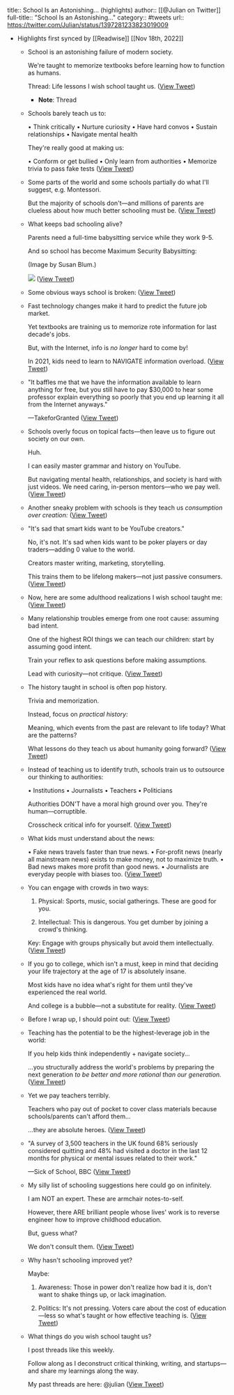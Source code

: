 title:: School Is an Astonishing... (highlights)
author:: [[@Julian on Twitter]]
full-title:: "School Is an Astonishing..."
category:: #tweets
url:: https://twitter.com/Julian/status/1397281233823019009

- Highlights first synced by [[Readwise]] [[Nov 18th, 2022]]
	- School is an astonishing failure of modern society.
	  
	  We're taught to memorize textbooks before learning how to function as humans.
	  
	  Thread: Life lessons I wish school taught us. ([View Tweet](https://twitter.com/Julian/status/1397281208296525833))
		- **Note**: Thread
	- Schools barely teach us to: 
	  
	  • Think critically 
	  • Nurture curiosity
	  • Have hard convos
	  • Sustain relationships
	  • Navigate mental health
	  
	  They're really good at making us: 
	  
	  • Conform or get bullied
	  • Only learn from authorities
	  • Memorize trivia to pass fake tests ([View Tweet](https://twitter.com/Julian/status/1397281209277890560))
	- Some parts of the world and some schools partially do what I'll suggest, e.g. Montessori.
	  
	  But the majority of schools don't—and millions of parents are clueless about how much better schooling must be. ([View Tweet](https://twitter.com/Julian/status/1397281210309746689))
	- What keeps bad schooling alive?
	  
	  Parents need a full-time babysitting service while they work 9-5. 
	  
	  And so school has become Maximum Security Babysitting:
	  
	  (Image by Susan Blum.) 
	  
	  ![](https://pbs.twimg.com/media/E2Qj2-_WUAc5c6H.jpg) ([View Tweet](https://twitter.com/Julian/status/1397281213342158865))
	- Some obvious ways school is broken: ([View Tweet](https://twitter.com/Julian/status/1397281214617300994))
	- Fast technology changes make it hard to predict the future job market.
	  
	  Yet textbooks are training us to memorize rote information for last decade's jobs. 
	  
	  But, with the Internet, info is *no longer* hard to come by!
	  
	  In 2021, kids need to learn to NAVIGATE information overload. ([View Tweet](https://twitter.com/Julian/status/1397281215519019011))
	- "It baffles me that we have the information available to learn anything for free, but you still have to pay $30,000 to hear some professor explain everything so poorly that you end up learning it all from the Internet anyways." 
	  
	  —TakeforGranted ([View Tweet](https://twitter.com/Julian/status/1397281216529944582))
	- Schools overly focus on topical facts—then leave us to figure out society on our own.
	  
	  Huh.
	  
	  I can easily master grammar and history on YouTube.
	  
	  But navigating mental health, relationships, and society is hard with just videos. We need caring, in-person mentors—who we pay well. ([View Tweet](https://twitter.com/Julian/status/1397281217440100353))
	- Another sneaky problem with schools is they teach us *consumption over creation:* ([View Tweet](https://twitter.com/Julian/status/1397281218476093449))
	- "It's sad that smart kids want to be YouTube creators."
	  
	  No, it's not. It's sad when kids want to be poker players or day traders—adding 0 value to the world.
	  
	  Creators master writing, marketing, storytelling. 
	  
	  This trains them to be lifelong makers—not just passive consumers. ([View Tweet](https://twitter.com/Julian/status/1397281219302277128))
	- Now, here are some adulthood realizations I wish school taught me: ([View Tweet](https://twitter.com/Julian/status/1397281220346753033))
	- Many relationship troubles emerge from one root cause: assuming bad intent. 
	  
	  One of the highest ROI things we can teach our children: start by assuming good intent.
	  
	  Train your reflex to ask questions before making assumptions. 
	  
	  Lead with curiosity—not critique. ([View Tweet](https://twitter.com/Julian/status/1397281221772722176))
	- The history taught in school is often pop history. 
	  
	  Trivia and memorization.
	  
	  Instead, focus on *practical history:*
	  
	  Meaning, which events from the past are relevant to life today? What are the patterns?
	  
	  What lessons do they teach us about humanity going forward? ([View Tweet](https://twitter.com/Julian/status/1397281222804529158))
	- Instead of teaching us to identify truth, schools train us to outsource our thinking to authorities:
	  
	  • Institutions
	  • Journalists
	  • Teachers
	  • Politicians
	  
	  Authorities DON'T have a moral high ground over you. They're human—corruptible.
	  
	  Crosscheck critical info for yourself. ([View Tweet](https://twitter.com/Julian/status/1397281223853105157))
	- What kids must understand about the news:
	  
	  • Fake news travels faster than true news.
	  • For-profit news (nearly all mainstream news) exists to make money, not to maximize truth.
	  • Bad news makes more profit than good news.
	  • Journalists are everyday people with biases too. ([View Tweet](https://twitter.com/Julian/status/1397281224872316930))
	- You can engage with crowds in two ways:
	  
	  1. Physical: Sports, music, social gatherings. These are good for you.
	  
	  2. Intellectual: This is dangerous. You get dumber by joining a crowd's thinking.
	  
	  Key: Engage with groups physically but avoid them intellectually. ([View Tweet](https://twitter.com/Julian/status/1397281225849679874))
	- If you go to college, which isn't a must, keep in mind that deciding your life trajectory at the age of 17 is absolutely insane.
	  
	  Most kids have no idea what's right for them until they've experienced the real world.
	  
	  And college is a bubble—not a substitute for reality. ([View Tweet](https://twitter.com/Julian/status/1397281226822672393))
	- Before I wrap up, I should point out: ([View Tweet](https://twitter.com/Julian/status/1397281227829297156))
	- Teaching has the potential to be the highest-leverage job in the world: 
	  
	  If you help kids think independently + navigate society...
	  
	  ...you structurally address the world's problems by preparing the next generation *to be better and more rational than our generation.* ([View Tweet](https://twitter.com/Julian/status/1397281228718583815))
	- Yet we pay teachers terribly.
	  
	  Teachers who pay out of pocket to cover class materials because schools/parents can't afford them...
	  
	  ...they are absolute heroes. ([View Tweet](https://twitter.com/Julian/status/1397281229750341634))
	- "A survey of 3,500 teachers in the UK found 68% seriously considered quitting and 48% had visited a doctor in the last 12 months for physical or mental issues related to their work." 
	  
	  —Sick of School, BBC ([View Tweet](https://twitter.com/Julian/status/1397281230840909828))
	- My silly list of schooling suggestions here could go on infinitely. 
	  
	  I am NOT an expert. These are armchair notes-to-self.
	  
	  However, there ARE brilliant people whose lives' work is to reverse engineer how to improve childhood education. 
	  
	  But, guess what?
	  
	  We don't consult them. ([View Tweet](https://twitter.com/Julian/status/1397281231855923205))
	- Why hasn't schooling improved yet? 
	  
	  Maybe:
	  
	  1. Awareness: Those in power don't realize how bad it is, don't want to shake things up, or lack imagination.
	  
	  2. Politics: It's not pressing. Voters care about the cost of education—less so what's taught or how effective teaching is. ([View Tweet](https://twitter.com/Julian/status/1397281232833191939))
	- What things do you wish school taught us?
	  
	  I post threads like this weekly. 
	  
	  Follow along as I deconstruct critical thinking, writing, and startups—and share my learnings along the way.
	  
	  My past threads are here: 
	  @julian ([View Tweet](https://twitter.com/Julian/status/1397281233823019009))